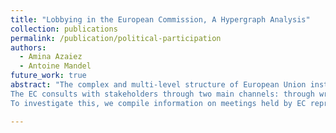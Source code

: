 ```yaml
---
title: "Lobbying in the European Commission, A Hypergraph Analysis"
collection: publications
permalink: /publication/political-participation
authors:
  - Amina Azaiez
  - Antoine Mandel
future_work: true
abstract: "The complex and multi-level structure of European Union institutions has led to substantial public and academic debate about their legitimacy and democratic quality. One of the focal points of this debate is the European Commission (EC) that is often seen as lacking electoral-based legitimacy. In view of addressing these concerns, the Treaty on European Union has aimed to introduce a form of 'consultative legitimacy' by specifying in its article 11 that 'The European Commission shall carry out broad consultations with parties concerned in order to ensure that the Union's actions are coherent and transparent.' The Treaty further specifies that these engagements with interest groups must align with specific performance criteria: accountability, transparency, efficiency, openness, and inclusiveness. In this paper, we use a large open dataset on meetings between European commissioners and stakeholders to investigate quantitatively whether the actual implementation of the consultation process is in line with the principles of openness and inclusiveness put forward. Openness entails granting all parties, whether organizations or citizens, the opportunity to express their views. Inclusiveness encourages the consideration of a diverse range of perspectives, ensuring a balance and fairness in their representation.
The EC consults with stakeholders through two main channels: through written/online consultations and through face-to-face meetings. Although the former is the most common form of consultation, the latter has been identified as a channel through which substantial influence can be exerted. Our paper studies this high influence channel through an analysis of the network of interactions between EC commission staff (commissioners, their cabinet members, and directorate generals) and stakeholders/third-parties. Notably, we investigate whether the distribution of network centrality across agents, which is standardly considered as a measure of influence in social organizations, is consistent with the principles of openness and inclusiveness.
To investigate this, we compile information on meetings held by EC representatives and build a hypergraph, where the vertices represent EC members and organizations, and hyperedges involve the entities that attend meetings. We begin with examining the overarching structure of the network and assess the centrality of different groups, categorized by country, organization type, and sectors. Subsequently, our analysis narrows down to companies and groups, where we compare their size to their centrality within the network, with the aim of identifying if there is a representation bias in favor of certain subgroups. For our research, we draw upon data from the Transparency Register of the EU and the Orbis dataset. Meeting data is accessible through the EC members' website."

---
```

